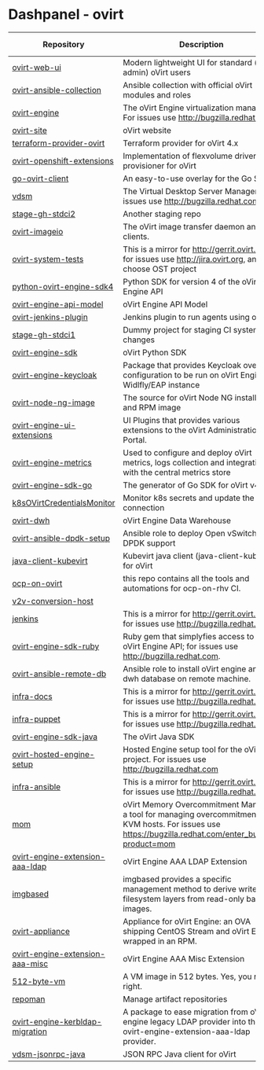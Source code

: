 
# Dashpanel - ovirt

| Repository | Description | Issues & PRs | Starred | Forks |
|---|---|---|---|---|
| [ovirt-web-ui](https://github.com/oVirt/ovirt-web-ui) | Modern lightweight UI for standard (non-admin) oVirt users | [50](https://github.com/ovirt/ovirt-web-ui/issues) | 83 | 65 |
| [ovirt-ansible-collection](https://github.com/oVirt/ovirt-ansible-collection) | Ansible collection with official oVirt modules and roles | [42](https://github.com/ovirt/ovirt-ansible-collection/issues) | 45 | 66 |
| [ovirt-engine](https://github.com/oVirt/ovirt-engine) | The oVirt Engine virtualization manager. For issues use http://bugzilla.redhat.com | [39](https://github.com/ovirt/ovirt-engine/issues) | 336 | 212 |
| [ovirt-site](https://github.com/oVirt/ovirt-site) | oVirt website | [31](https://github.com/ovirt/ovirt-site/issues) | 71 | 296 |
| [terraform-provider-ovirt](https://github.com/oVirt/terraform-provider-ovirt) | Terraform provider for oVirt 4.x | [25](https://github.com/ovirt/terraform-provider-ovirt/issues) | 126 | 62 |
| [ovirt-openshift-extensions](https://github.com/oVirt/ovirt-openshift-extensions) | Implementation of flexvolume driver and provisioner for oVirt | [18](https://github.com/ovirt/ovirt-openshift-extensions/issues) | 32 | 16 |
| [go-ovirt-client](https://github.com/oVirt/go-ovirt-client) | An easy-to-use overlay for the Go SDK. | [15](https://github.com/ovirt/go-ovirt-client/issues) | 6 | 8 |
| [vdsm](https://github.com/oVirt/vdsm) | The Virtual Desktop Server Manager. For issues use http://bugzilla.redhat.com. | [14](https://github.com/ovirt/vdsm/issues) | 108 | 131 |
| [stage-gh-stdci2](https://github.com/oVirt/stage-gh-stdci2) | Another staging repo | [14](https://github.com/ovirt/stage-gh-stdci2/issues) | 1 | 2 |
| [ovirt-imageio](https://github.com/oVirt/ovirt-imageio) | The oVirt image transfer daemon and clients. | [13](https://github.com/ovirt/ovirt-imageio/issues) | 12 | 12 |
| [ovirt-system-tests](https://github.com/oVirt/ovirt-system-tests) | This is a mirror for http://gerrit.ovirt.org, for issues use http://jira.ovirt.org, and choose OST project | [11](https://github.com/ovirt/ovirt-system-tests/issues) | 15 | 31 |
| [python-ovirt-engine-sdk4](https://github.com/oVirt/python-ovirt-engine-sdk4) | Python SDK for version 4 of the oVirt Engine API | [8](https://github.com/ovirt/python-ovirt-engine-sdk4/issues) | 4 | 15 |
| [ovirt-engine-api-model](https://github.com/oVirt/ovirt-engine-api-model) | oVirt Engine API Model | [8](https://github.com/ovirt/ovirt-engine-api-model/issues) | 18 | 23 |
| [ovirt-jenkins-plugin](https://github.com/oVirt/ovirt-jenkins-plugin) | Jenkins plugin to run agents using oVirt | [6](https://github.com/ovirt/ovirt-jenkins-plugin/issues) | 3 | 2 |
| [stage-gh-stdci1](https://github.com/oVirt/stage-gh-stdci1) | Dummy project for staging CI system changes | [6](https://github.com/ovirt/stage-gh-stdci1/issues) | 1 | 2 |
| [ovirt-engine-sdk](https://github.com/oVirt/ovirt-engine-sdk) | oVirt Python SDK | [5](https://github.com/ovirt/ovirt-engine-sdk/issues) | 79 | 78 |
| [ovirt-engine-keycloak](https://github.com/oVirt/ovirt-engine-keycloak) | Package that provides Keycloak overlay configuration to be run on oVirt Engine&#39;s Widlfly/EAP instance | [5](https://github.com/ovirt/ovirt-engine-keycloak/issues) | 1 | 3 |
| [ovirt-node-ng-image](https://github.com/oVirt/ovirt-node-ng-image) | The source for oVirt Node NG installer ISO and RPM image | [5](https://github.com/ovirt/ovirt-node-ng-image/issues) | 9 | 7 |
| [ovirt-engine-ui-extensions](https://github.com/oVirt/ovirt-engine-ui-extensions) | UI Plugins that provides various extensions to the oVirt Administration Portal. | [4](https://github.com/ovirt/ovirt-engine-ui-extensions/issues) | 4 | 15 |
| [ovirt-engine-metrics](https://github.com/oVirt/ovirt-engine-metrics) | Used to configure and deploy oVirt metrics, logs collection and integration with the central metrics store | [4](https://github.com/ovirt/ovirt-engine-metrics/issues) | 7 | 11 |
| [ovirt-engine-sdk-go](https://github.com/oVirt/ovirt-engine-sdk-go) | The generator of Go SDK for oVirt v4.0&#43; | [4](https://github.com/ovirt/ovirt-engine-sdk-go/issues) | 20 | 25 |
| [k8sOVirtCredentialsMonitor](https://github.com/oVirt/k8sOVirtCredentialsMonitor) | Monitor k8s secrets and update the oVirt connection | [3](https://github.com/ovirt/k8sOVirtCredentialsMonitor/issues) | 2 | 2 |
| [ovirt-dwh](https://github.com/oVirt/ovirt-dwh) | oVirt Engine Data Warehouse | [3](https://github.com/ovirt/ovirt-dwh/issues) | 5 | 20 |
| [ovirt-ansible-dpdk-setup](https://github.com/oVirt/ovirt-ansible-dpdk-setup) | Ansible role to deploy Open vSwitch with DPDK support | [2](https://github.com/ovirt/ovirt-ansible-dpdk-setup/issues) | 8 | 4 |
| [java-client-kubevirt](https://github.com/oVirt/java-client-kubevirt) | Kubevirt java client (java-client-kubevirt) for oVirt | [2](https://github.com/ovirt/java-client-kubevirt/issues) | 7 | 3 |
| [ocp-on-ovirt](https://github.com/oVirt/ocp-on-ovirt) | this repo contains all the tools and automations for ocp-on-rhv CI. | [2](https://github.com/ovirt/ocp-on-ovirt/issues) | 8 | 9 |
| [v2v-conversion-host](https://github.com/oVirt/v2v-conversion-host) |  | [1](https://github.com/ovirt/v2v-conversion-host/issues) | 9 | 21 |
| [jenkins](https://github.com/oVirt/jenkins) | This is a mirror for http://gerrit.ovirt.org, for issues use http://bugzilla.redhat.com | [1](https://github.com/ovirt/jenkins/issues) | 16 | 9 |
| [ovirt-engine-sdk-ruby](https://github.com/oVirt/ovirt-engine-sdk-ruby) | Ruby gem that simplyfies access to the oVirt Engine API; for issues use http://bugzilla.redhat.com. | [1](https://github.com/ovirt/ovirt-engine-sdk-ruby/issues) | 17 | 9 |
| [ovirt-ansible-remote-db](https://github.com/oVirt/ovirt-ansible-remote-db) | Ansible role to install oVirt engine and dwh database on remote machine. | [1](https://github.com/ovirt/ovirt-ansible-remote-db/issues) | 2 | 1 |
| [infra-docs](https://github.com/oVirt/infra-docs) | This is a mirror for http://gerrit.ovirt.org, for issues use http://bugzilla.redhat.com | [1](https://github.com/ovirt/infra-docs/issues) | 5 | 5 |
| [infra-puppet](https://github.com/oVirt/infra-puppet) | This is a mirror for http://gerrit.ovirt.org, for issues use http://bugzilla.redhat.com | [1](https://github.com/ovirt/infra-puppet/issues) | 1 | 1 |
| [ovirt-engine-sdk-java](https://github.com/oVirt/ovirt-engine-sdk-java) | The oVirt Java SDK | [1](https://github.com/ovirt/ovirt-engine-sdk-java/issues) | 17 | 14 |
| [ovirt-hosted-engine-setup](https://github.com/oVirt/ovirt-hosted-engine-setup) | Hosted Engine setup tool for the oVirt project. For issues use http://bugzilla.redhat.com | [1](https://github.com/ovirt/ovirt-hosted-engine-setup/issues) | 15 | 25 |
| [infra-ansible](https://github.com/oVirt/infra-ansible) | This is a mirror for http://gerrit.ovirt.org, for issues use http://bugzilla.redhat.com | [1](https://github.com/ovirt/infra-ansible/issues) | 1 | 2 |
| [mom](https://github.com/oVirt/mom) | oVirt Memory Overcommitment Manager, a tool for managing overcommitment on KVM hosts. For issues use https://bugzilla.redhat.com/enter_bug.cgi?product=mom | [1](https://github.com/ovirt/mom/issues) | 12 | 14 |
| [ovirt-engine-extension-aaa-ldap](https://github.com/oVirt/ovirt-engine-extension-aaa-ldap) | oVirt Engine AAA LDAP Extension | [1](https://github.com/ovirt/ovirt-engine-extension-aaa-ldap/issues) | 10 | 11 |
| [imgbased](https://github.com/oVirt/imgbased) | imgbased provides a specific management method to derive writeable filesystem layers from read-only base images. | [1](https://github.com/ovirt/imgbased/issues) | 6 | 5 |
| [ovirt-appliance](https://github.com/oVirt/ovirt-appliance) | Appliance for oVirt Engine: an OVA shipping CentOS Stream and oVirt Engine, wrapped in an RPM. | [1](https://github.com/ovirt/ovirt-appliance/issues) | 11 | 17 |
| [ovirt-engine-extension-aaa-misc](https://github.com/oVirt/ovirt-engine-extension-aaa-misc) | oVirt Engine AAA Misc Extension | [1](https://github.com/ovirt/ovirt-engine-extension-aaa-misc/issues) | 2 | 6 |
| [512-byte-vm](https://github.com/oVirt/512-byte-vm) | A VM image in 512 bytes. Yes, you read it right. | [1](https://github.com/ovirt/512-byte-vm/issues) | 28 | 5 |
| [repoman](https://github.com/oVirt/repoman) | Manage artifact repositories | [1](https://github.com/ovirt/repoman/issues) | 4 | 2 |
| [ovirt-engine-kerbldap-migration](https://github.com/oVirt/ovirt-engine-kerbldap-migration) | A package to ease migration from oVirt engine legacy LDAP provider into the new ovirt-engine-extension-aaa-ldap provider. | [1](https://github.com/ovirt/ovirt-engine-kerbldap-migration/issues) | 4 | 1 |
| [vdsm-jsonrpc-java](https://github.com/oVirt/vdsm-jsonrpc-java) | JSON RPC Java client for oVirt | [1](https://github.com/ovirt/vdsm-jsonrpc-java/issues) | 5 | 9 |
